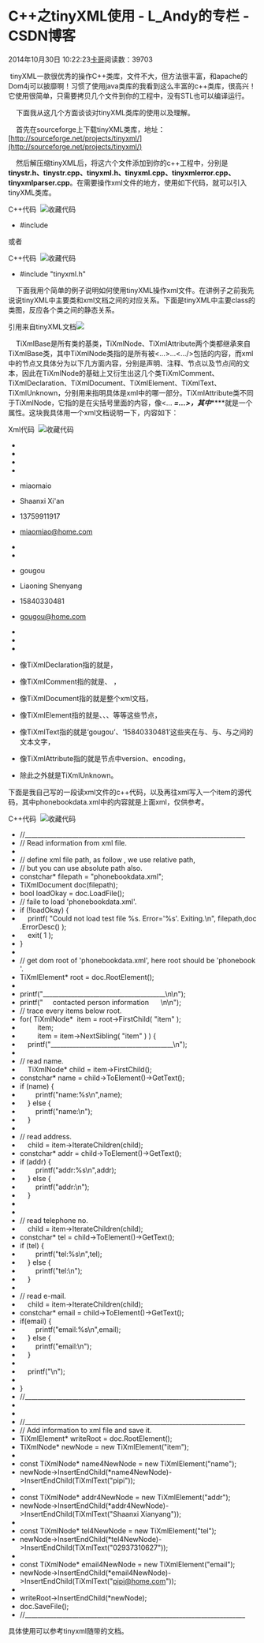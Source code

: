 # C++之tinyXML使用 - L_Andy的专栏 - CSDN博客

2014年10月30日 10:22:23[卡哥](https://me.csdn.net/L_Andy)阅读数：39703


 tinyXML一款很优秀的操作C++类库，文件不大，但方法很丰富，和apache的Dom4j可以披靡啊！习惯了使用java类库的我看到这么丰富的c++类库，很高兴！它使用很简单，只需要拷贝几个文件到你的工程中，没有STL也可以编译运行。 

    下面我从这几个方面谈谈对tinyXML类库的使用以及理解。 

    首先在sourceforge上下载tinyXML类库，地址：[http://sourceforge.net/projects/tinyxml/](http://sourceforge.net/projects/tinyxml/)

    然后解压缩tinyXML后，将这六个文件添加到你的c++工程中，分别是**tinystr.h、tinystr.cpp、tinyxml.h、tinyxml.cpp、tinyxmlerror.cpp、tinyxmlparser.cpp**。在需要操作xml文件的地方，使用如下代码，就可以引入tinyXML类库。

C++代码  ![收藏代码](http://qaohao.iteye.com/images/icon_star.png)

- #include<tinyxml>

或者

C++代码  ![收藏代码](http://qaohao.iteye.com/images/icon_star.png)

- #include "tinyxml.h"

    下面我用个简单的例子说明如何使用tinyXML操作xml文件。在讲例子之前我先说说tinyXML中主要类和xml文档之间的对应关系。下面是tinyXML中主要class的类图，反应各个类之间的静态关系。 

引用来自tinyXML文档![](http://dl.iteye.com/upload/attachment/158691/fd4f4ec6-61fe-34ac-acab-d946c7678029.png)

    TiXmlBase是所有类的基类，TiXmlNode、TiXmlAttribute两个类都继承来自TiXmlBase类，其中TiXmlNode类指的是所有被<...>...<.../>包括的内容，而xml中的节点又具体分为以下几方面内容，分别是声明、注释、节点以及节点间的文本，因此在TiXmlNode的基础上又衍生出这几个类TiXmlComment、TiXmlDeclaration、TiXmlDocument、TiXmlElement、TiXmlText、TiXmlUnknown，分别用来指明具体是xml中的哪一部分。TiXmlAttribute类不同于TiXmlNode，它指的是在尖括号里面的内容，像<...
 ***=...>，其中*******就是一个属性。这块我具体用一个xml文档说明一下，内容如下： 

Xml代码  ![收藏代码](http://qaohao.iteye.com/images/icon_star.png)

- <?xmlversion="1.0"encoding="UTF-8"?>
- <phonebook>
- <!--one item behalfs one contacted person.-->
- <item>
- <name>miaomaio</name>
- <addr>Shaanxi Xi'an</addr>
- <tel>13759911917</tel>
- <email>miaomiao@home.com</email>
- </item>
- <item>
- <name>gougou</name>
- <addr>Liaoning Shenyang</addr>
- <tel>15840330481</tel>
- <email>gougou@home.com</email>
- </item>
- <!--more contacted persons.-->
- </phonebook>

- 像TiXmlDeclaration指的就是<?xml version="1.0" encoding="UTF-8"?>，
- 像TiXmlComment指的就是<!--one item behalfs one contacted person.-->、 <!--more contacted persons.-->，
- 像TiXmlDocument指的就是整个xml文档，
- 像TiXmlElement指的就是<phonebook>、<item>、<name>、<addr>等等这些节点，
- 像TiXmlText指的就是‘gougou’、‘15840330481’这些夹在<item>与</item>、<name>与</name>、<addr>与</addr>之间的文本文字，
- 像TiXmlAttribute指的就是<?xml version="1.0" encoding="UTF-8"?>节点中version、encoding，
- 除此之外就是TiXmlUnknown。

下面是我自己写的一段读xml文件的c++代码，以及再往xml写入一个item的源代码，其中phonebookdata.xml中的内容就是上面xml，仅供参考。 

C++代码  ![收藏代码](http://qaohao.iteye.com/images/icon_star.png)

- //______________________________________________________________________
- // Read information from xml file.
- 
- // define xml file path, as follow , we use relative path,
- // but you can use absolute path also.
- constchar* filepath = "phonebookdata.xml";  
- TiXmlDocument doc(filepath);  
- bool loadOkay = doc.LoadFile();  
- // faile to load 'phonebookdata.xml'.
- if (!loadOkay) {      
-     printf( "Could not load test file %s. Error='%s'. Exiting.\n", filepath,doc.ErrorDesc() );  
-     exit( 1 );  
- }  
- 
- // get dom root of 'phonebookdata.xml', here root should be 'phonebook'.
- TiXmlElement* root = doc.RootElement();  
- 
- printf("_______________________________________\n\n");  
- printf("     contacted person information      \n\n");  
- // trace every items below root.
- for( TiXmlNode*  item = root->FirstChild( "item" );  
-          item;  
-          item = item->NextSibling( "item" ) ) {  
-     printf("_______________________________________\n");  
- 
- // read name.
-     TiXmlNode* child = item->FirstChild();  
- constchar* name = child->ToElement()->GetText();  
- if (name) {  
-         printf("name:%s\n",name);  
-     } else {  
-         printf("name:\n");  
-     }  
- 
- // read address.
-     child = item->IterateChildren(child);  
- constchar* addr = child->ToElement()->GetText();  
- if (addr) {  
-         printf("addr:%s\n",addr);  
-     } else {  
-         printf("addr:\n");  
-     }  
- 
- 
- // read telephone no.
-     child = item->IterateChildren(child);  
- constchar* tel = child->ToElement()->GetText();  
- if (tel) {  
-         printf("tel:%s\n",tel);  
-     } else {  
-         printf("tel:\n");  
-     }  
- 
- // read e-mail.
-     child = item->IterateChildren(child);  
- constchar* email = child->ToElement()->GetText();  
- if(email) {  
-         printf("email:%s\n",email);  
-     } else {  
-         printf("email:\n");  
-     }  
- 
-     printf("\n");  
- 
- }  
- //______________________________________________________________________
- 
- 
- //______________________________________________________________________
- // Add information to xml file and save it.
- TiXmlElement* writeRoot = doc.RootElement();  
- TiXmlNode* newNode = new TiXmlElement("item");  
- 
- const TiXmlNode* name4NewNode = new TiXmlElement("name");  
- newNode->InsertEndChild(*name4NewNode)->InsertEndChild(TiXmlText("pipi"));  
- 
- const TiXmlNode* addr4NewNode = new TiXmlElement("addr");  
- newNode->InsertEndChild(*addr4NewNode)->InsertEndChild(TiXmlText("Shaanxi Xianyang"));  
- 
- const TiXmlNode* tel4NewNode = new TiXmlElement("tel");  
- newNode->InsertEndChild(*tel4NewNode)->InsertEndChild(TiXmlText("02937310627"));  
- 
- const TiXmlNode* email4NewNode = new TiXmlElement("email");  
- newNode->InsertEndChild(*email4NewNode)->InsertEndChild(TiXmlText("pipi@home.com"));  
- 
- writeRoot->InsertEndChild(*newNode);  
- doc.SaveFile();  
- //______________________________________________________________________

具体使用可以参考tinyxml随带的文档。

